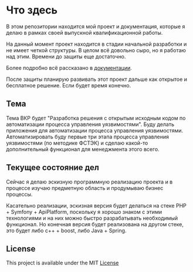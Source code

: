 # Что здесь

В этом репозитории находится мой проект и документация, которые я делаю в рамках своей выпускной квалификационной работы.

На данный момент проект находится в стадии начальной разработки и не имеет четкой структуры. В целом всё довольно сыро, но я работаю над этим. Времени до защиты еще достаточно.

Более подробно всё рассказано в [документации](docs/README.md).

После защиты планирую развивать этот проект дальше как открытое и бесплатное решение. Если будет время конечно.

## Тема

Тема ВКР будет "Разработка решения с открытым исходным кодом по автоматизации процесса управления уязвимостями". Буду делать приложения для автоматизации процесса управления уязвимостями. Автоматизировать буду первые три этапа процесса управления уязвимостями (по методике ФСТЭК) и сделаю какой-то дополнительный функционал для менеджмента этого всего.

## Текущее состояние дел

Сейчас я делаю эскизную программную реализацию проекта и в процессе изучаю предметную область и продумываю бизнес процессы.

Касательно реализации, эскизная версия будет делаться на стеке PHP + Symfony + ApiPlatform, поскольку я хорошо знаком с этими технологиями и на них можно быстро разрабатывать необходимый функционал.
Но конечная версия будет реализована на другом стеке, это будет либо c++ + boost, либо Java + Spring.

## License

This project is available under the MIT [License](LICENSE)